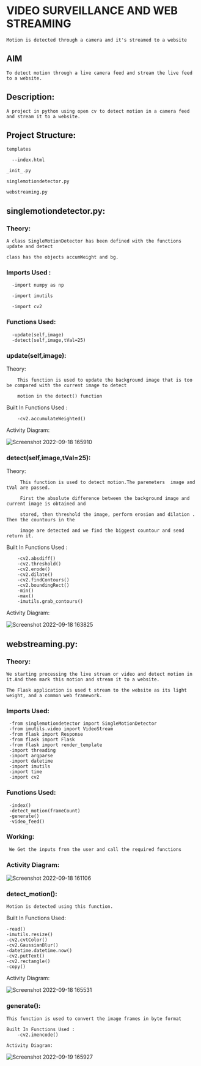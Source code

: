 # VIDEO SURVEILLANCE AND WEB STREAMING
    Motion is detected through a camera and it's streamed to a website 

## AIM

    To detect motion through a live camera feed and stream the live feed to a website.

## Description:

    A project in python using open cv to detect motion in a camera feed and stream it to a website.

## Project Structure:

    templates
    
      --index.html
  
    _init_.py
  
    singlemotiondetector.py
  
    webstreaming.py
  
## singlemotiondetector.py:
 ### Theory:
    A class SingleMotionDetector has been defined with the functions update and detect
  
    class has the objects accumWeight and bg.
 ### Imports Used :
      -import numpy as np
    
      -import imutils
    
      -import cv2
 ### Functions Used:
      -update(self,image)
      -detect(self,image,tVal=25)
 ### update(self,image):
   Theory:
   
        This function is used to update the background image that is too be compared with the current image to detect 
        
        motion in the detect() function
      
   Built In Functions Used :
         
        -cv2.accumulateWeighted()
        
        
   Activity Diagram:
   
![Screenshot 2022-09-18 165910](https://user-images.githubusercontent.com/82216452/190899833-6af7893d-e07d-48dd-982b-808554a72930.png)  
      
  
 ### detect(self,image,tVal=25):
   Theory:
        
         This function is used to detect motion.The paremeters  image and tVal are passed.  
   
         First the absolute difference between the background image and current image is obtained and 
         
         stored, then threshold the image, perform erosion and dilation . Then the countours in the 
         
         image are detected and we find the biggest countour and send return it.  
   
   Built In Functions Used :
        
        -cv2.absdiff()
        -cv2.threshold()
        -cv2.erode()
        -cv2.dilate()
        -cv2.findContours()
        -cv2.boundingRect()
        -min()
        -max()
        -imutils.grab_contours()
   
   
   Activity Diagram:
   
![Screenshot 2022-09-18 163825](https://user-images.githubusercontent.com/82216452/190899051-4a17fe47-b760-40aa-8134-7b9eb26cffb7.png)


##   webstreaming.py:
  ### Theory:
    
    We starting processing the live stream or video and detect motion in it.And then mark this motion and stream it to a website.
    
    The Flask application is used t stream to the website as its light weight, and a common web framework.
    
  ### Imports Used:
     -from singlemotiondetector import SingleMotionDetector
     -from imutils.video import VideoStream
     -from flask import Response
     -from flask import Flask
     -from flask import render_template
     -import threading
     -import argparse
     -import datetime
     -import imutils
     -import time
     -import cv2 
  ### Functions Used:
     -index()
     -detect_motion(frameCount)
     -generate()
     -video_feed()
     
     
  ### Working:
  
     We Get the inputs from the user and call the required functions 
     
  ### Activity Diagram:
  ![Screenshot 2022-09-18 161106](https://user-images.githubusercontent.com/82216452/190898020-bc1c04a0-bf2a-4fd4-a47d-acf0f604dfe4.png)
  
  ### detect_motion():
    Motion is detected using this function.
   Built In Functions Used:
    
    -read()
    -imutils.resize()
    -cv2.cvtColor()
    -cv2.GaussianBlur()
    -datetime.datetime.now()
    -cv2.putText()
    -cv2.rectangle()
    -copy()

   Activity Diagram: 

![Screenshot 2022-09-18 165531](https://user-images.githubusercontent.com/82216452/190899707-7558a73a-dce5-4765-bf94-82797495d73c.png)

### generate():

    This function is used to convert the image frames in byte format 
    
    Built In Functions Used :
        -cv2.imencode()
     
    Activity Diagram:
![Screenshot 2022-09-19 165927](https://user-images.githubusercontent.com/82216452/191007844-77807413-0004-442e-8c0f-9fa5b0051831.png)

    
    
    
    
    
    
    
    
    
    
    
    
    
    
    
    
    
    
    
    
    
    
    
    
    
    
    
    
    
    
    
    

